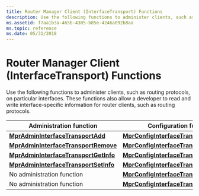 ```yaml
---
title: Router Manager Client (InterfaceTransport) Functions
description: Use the following functions to administer clients, such as routing protocols, on particular interfaces. These functions also allow a developer to read and write interface-specific information for router clients, such as routing protocols.
ms.assetid: f7aa1b3a-465b-4305-b85e-4246a092b8aa
ms.topic: reference
ms.date: 05/31/2018
---
```


# Router Manager Client (InterfaceTransport) Functions

Use the following functions to administer clients, such as routing protocols, on particular interfaces. These functions also allow a developer to read and write interface-specific information for router clients, such as routing protocols.



| Administration function                                                        | Configuration function                                                               |
|--------------------------------------------------------------------------------|--------------------------------------------------------------------------------------|
| [**MprAdminInterfaceTransportAdd**](/windows/desktop/api/Mprapi/nf-mprapi-mpradmininterfacetransportadd)         | [**MprConfigInterfaceTransportAdd**](/windows/desktop/api/Mprapi/nf-mprapi-mprconfiginterfacetransportadd)             |
| [**MprAdminInterfaceTransportRemove**](/windows/desktop/api/Mprapi/nf-mprapi-mpradmininterfacetransportremove)   | [**MprConfigInterfaceTransportRemove**](/windows/desktop/api/Mprapi/nf-mprapi-mprconfiginterfacetransportremove)       |
| [**MprAdminInterfaceTransportGetInfo**](/windows/desktop/api/Mprapi/nf-mprapi-mpradmininterfacetransportgetinfo) | [**MprConfigInterfaceTransportGetInfo**](/windows/desktop/api/Mprapi/nf-mprapi-mprconfiginterfacetransportgetinfo)     |
| [**MprAdminInterfaceTransportSetInfo**](/windows/desktop/api/Mprapi/nf-mprapi-mpradmininterfacetransportsetinfo) | [**MprConfigInterfaceTransportSetInfo**](/windows/desktop/api/Mprapi/nf-mprapi-mprconfiginterfacetransportsetinfo)     |
| No administration function                                                     | [**MprConfigInterfaceTransportEnum**](/windows/desktop/api/Mprapi/nf-mprapi-mprconfiginterfacetransportenum)           |
| No administration function                                                     | [**MprConfigInterfaceTransportGetHandle**](/windows/desktop/api/Mprapi/nf-mprapi-mprconfiginterfacetransportgethandle) |



 

 

 




